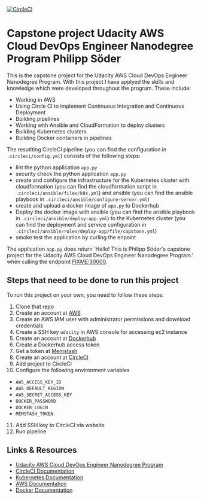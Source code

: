 [![CircleCI](https://circleci.com/gh/PhilippSoeder/udacity-project-5-capstone/tree/master.svg?style=svg)](https://circleci.com/gh/PhilippSoeder/udacity-project-5-capstone/tree/master)

# Capstone project Udacity AWS Cloud DevOps Engineer Nanodegree Program Philipp Söder

This is the capstone project for the Udacity AWS Cloud DevOps Engineer Nanodegree Program. With this project I have applyed the skills and knowledge which were developed throughout the program. These include:
* Working in AWS
* Using Circle CI to implement Continuous Integration and Continuous Deployment
* Building pipelines
* Working with Ansible and CloudFormation to deploy clusters
* Building Kubernetes clusters
* Building Docker containers in pipelines

The resutlting CircleCI pipeline (you can find the configuration in `.circleci/config.yml`) consists of the following steps:
* lint the python application `app.py`
* security check the python application `app.py`
* create and configure the infrastructure for the Kubernetes cluster with cloudformation (you can find the cloudformation script in `.circleci/ansible/files/k8s.yml`) and ansible (you can find the ansible playbook in `.circleci/ansible/configure-server.yml`)
* create and upload a docker image of `app.py` to Dockerhub
* Deploy the docker image with ansible (you can find the ansible playbook in `.circleci/ansible/deploy-app.yml`) to the Kubernetes cluster (you can find the deployment and service configuration in `.circleci/ansible/roles/deploy-app/file/capstone.yml`)
* smoke test the application by curling the enpoint

The application `app.py` does return 'Hello! This is Philipp Söder's capstone project for the Udacity AWS Cloud DevOps Engineer Nanodegree Program.' when calling the endpoint <FIXME:30000>.

## Steps that need to be done to run this project

To run this project on your own, you need to follow these steps:
1. Clone that repo
2. Create an account at [AWS](https://aws.amazon.com/)
3. Create an AWS IAM user with administrator permissions and download credentials
4. Create a SSH key `udacity` in AWS console for accessing ec2 instance
5. Create an account at [Dockerhub](https://hub.docker.com)
6. Create a Dockerhub access token
7. Get a token at [Memstash](https://memstash.io)
8. Create an account at [CircleCI](https://circleci.com)
9. Add project to CircleCI
10. Configure the following environment variables
  * `AWS_ACCESS_KEY_ID`
  * `AWS_DEFAULT_REGION`
  * `AWS_SECRET_ACCESS_KEY`
  * `DOCKER_PASSWORD`
  * `DOCKER_LOGIN`
  * `MEMSTASH_TOKEN`
11. Add SSH key to CircleCI via website
12. Run pipeline

## Links & Resources

* [Udacity AWS Cloud DevOps Engineer Nanodegree Program](https://www.udacity.com/course/cloud-dev-ops-nanodegree--nd9991)
* [CircleCI Documentation](https://circleci.com/docs/)
* [Kubernetes Documentation](https://kubernetes.io/docs/home/)
* [AWS Documentation](https://docs.aws.amazon.com)
* [Docker Documentation](https://docs.docker.com)